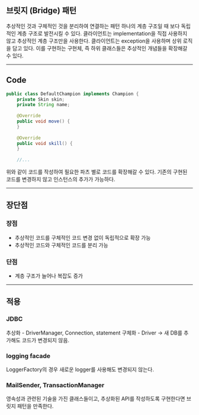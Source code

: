 ## 브릿지 (Bridge) 패턴
추상적인 것과 구체적인 것을 분리하여 연결하는 패턴
하나의 계층 구조일 때 보다 독립적인 계층 구조로 발전시킬 수 있다.
클라이언트는 implementation을 직접 사용하지 않고 추상적인 계층 구조만을 사용한다. 클라이언트는 exception을 사용하며 상위 로직을 담고 있다. 이를 구현하는 구현체, 즉 하위 클래스들은 추상적인 개념들을 확장해갈 수 있다.

<hr>

## Code
```java
public class DefaultChampion implements Champion {
	private Skin skin;
    private String name;
    
    @Override
    public void move() {
    }
    
    @Override
    public void skill() {
    }
    
    //...
```
위와 같이 코드를 작성하여 필요한 파츠 별로 코드를 확장해갈 수 있다. 기존의 구현된 코드를 변경하지 않고 인스턴스의 추가가 가능하다.

<hr>

## 장단점
### 장점
- 추상적인 코드를 구체적인 코드 변경 없이 독립적으로 확장 가능
- 추상적인 코드와 구체적인 코드를 분리 가능

### 단점
- 계층 구조가 늘어나 복잡도 증가

<hr>

## 적용
### JDBC
추상화 - DriverManager, Connection, statement
구체화 - Driver
-> 새 DB를 추가해도 코드가 변경되지 않음.


### logging facade
LoggerFactory의 경우 새로운 logger를 사용해도 변경되지 않는다.

### MailSender, TransactionManager
영속성과 관련된 기술을 가진 클래스들이고, 추상화된 API를 작성하도록 구현한다면 브릿지 패턴을 만족한다.

